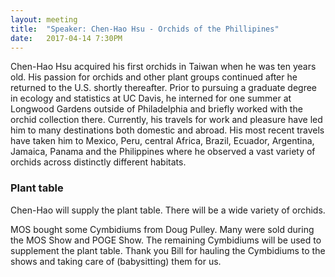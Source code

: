 ```yaml
---
layout: meeting
title:  "Speaker: Chen-Hao Hsu - Orchids of the Phillipines"
date:   2017-04-14 7:30PM
---
```

Chen-Hao Hsu acquired his first orchids in Taiwan when he was ten years
old. His passion for orchids and other plant groups continued after he
returned to the U.S. shortly thereafter. Prior to pursuing a graduate
degree in ecology and statistics at UC Davis, he interned for one summer
at Longwood Gardens outside of Philadelphia and briefly worked with the
orchid collection there. Currently, his travels for work and pleasure have
led him to many destinations both domestic and abroad. His most recent
travels have taken him to Mexico, Peru, central Africa, Brazil, Ecuador,
Argentina, Jamaica, Panama and the Philippines where he observed a vast
variety of orchids across distinctly different habitats.

### Plant table

Chen-Hao will supply the plant table. There will be a wide variety of orchids.

MOS bought some Cymbidiums from Doug Pulley. Many were sold during the
MOS Show and POGE Show. The remaining Cymbidiums will be used to
supplement the plant table. Thank you Bill for hauling the Cymbidiums to
the shows and taking care of (babysitting) them for us.
